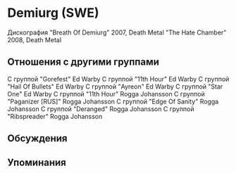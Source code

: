 # Demiurg (SWE)

Дискография
"Breath Of Demiurg" 2007, Death Metal
"The Hate Chamber" 2008, Death Metal

## Отношения с другими группами

C группой "Gorefest" Ed Warby
C группой "11th Hour" Ed Warby
C группой "Hail Of Bullets" Ed Warby
C группой "Ayreon" Ed Warby
C группой "Star One" Ed Warby
C группой "11th Hour" Rogga Johansson
C группой "Paganizer [RUS]" Rogga Johansson
C группой "Edge Of Sanity" Rogga Johansson
C группой "Deranged" Rogga Johansson
C группой "Ribspreader" Rogga Johansson

## Обсуждения


## Упоминания

